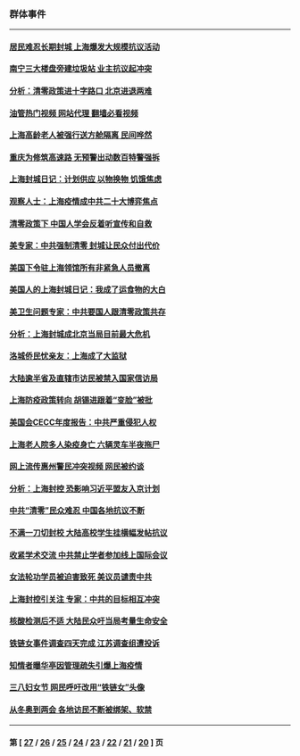 ### 群体事件
---
#### [居民难忍长期封城 上海爆发大规模抗议活动](../../pages/ncid279/n13724894.md?05161245) 
#### [南宁三大楼盘旁建垃圾站 业主抗议起冲突](../../pages/ncid279/n13723244.md?05161245) 
#### [分析：清零政策进十字路口 北京进退两难](../../pages/ncid279/n13722760.md?05161245) 
#### [油管热门视频 网站代理 翻墙必看视频](http://209.222.30.114:81/youtube.html?05161245)
#### [上海高龄老人被强行送方舱隔离 民间哗然](../../pages/ncid279/n13717318.md?05161245) 
#### [重庆为修筑高速路 无预警出动数百特警强拆](../../pages/ncid279/n13716893.md?05161245) 
#### [上海封城日记：计划供应 以物换物 饥饿焦虑](../../pages/ncid279/n13715646.md?05161245) 
#### [观察人士：上海疫情成中共二十大博弈焦点](../../pages/ncid279/n13713349.md?05161245) 
#### [清零政策下 中国人学会反着听宣传和自救](../../pages/ncid279/n13711002.md?05161245) 
#### [美专家：中共强制清零 封城让民众付出代价](../../pages/ncid279/n13709482.md?05161245) 
#### [美国下令驻上海领馆所有非紧急人员撤离](../../pages/ncid279/n13709373.md?05161245) 
#### [美国人的上海封城日记：我成了运食物的大白](../../pages/ncid279/n13707573.md?05161245) 
#### [美卫生问题专家：中共要国人跟清零政策共存](../../pages/ncid279/n13705925.md?05161245) 
#### [分析：上海封城成北京当局目前最大危机](../../pages/ncid279/n13702771.md?05161245) 
#### [洛城侨民忧亲友：上海成了大监狱](../../pages/ncid279/n13693937.md?05161245) 
#### [大陆逾半省及直辖市访民被禁入国家信访局](../../pages/ncid279/n13689201.md?05161245) 
#### [上海防疫政策转向 胡锡进跟着“变脸”被批](../../pages/ncid279/n13688098.md?05161245) 
#### [美国会CECC年度报告：中共严重侵犯人权](../../pages/ncid279/n13687784.md?05161245) 
#### [上海老人院多人染疫身亡 六辆灵车半夜拖尸](../../pages/ncid279/n13687060.md?05161245) 
#### [网上流传惠州警民冲突视频 网民被约谈](../../pages/ncid279/n13687562.md?05161245) 
#### [分析：上海封控 恐影响习近平盟友入京计划](../../pages/ncid279/n13686881.md?05161245) 
#### [中共“清零”民众难忍 中国各地抗议不断](../../pages/ncid279/n13685186.md?05161245) 
#### [不满一刀切封校 大陆高校学生挂横幅发帖抗议](../../pages/ncid279/n13683669.md?05161245) 
#### [收紧学术交流 中共禁止学者参加线上国际会议](../../pages/ncid279/n13684255.md?05161245) 
#### [女法轮功学员被迫害致死 美议员谴责中共](../../pages/ncid279/n13682069.md?05161245) 
#### [上海封控引关注 专家：中共的目标相互冲突](../../pages/ncid279/n13679402.md?05161245) 
#### [核酸检测后不适 大陆民众吁当局考量生命安全](../../pages/ncid279/n13674223.md?05161245) 
#### [铁链女事件调查四天完成 江苏调查组遭投诉](../../pages/ncid279/n13673940.md?05161245) 
#### [知情者曝华亭因管理疏失引爆上海疫情](../../pages/ncid279/n13642418.md?05161245) 
#### [三八妇女节 网民呼吁改用“铁链女”头像](../../pages/ncid279/n13629332.md?05161245) 
#### [从冬奥到两会 各地访民不断被绑架、软禁](../../pages/ncid279/n13623432.md?05161245) 

---
#### 第 [ [27](./27.md?05161245) / [26](./26.md?05161245) / [25](./25.md?05161245) / [24](./24.md?05161245) / [23](./23.md?05161245) / [22](./22.md?05161245) / [21](./21.md?05161245) / [20](./20.md?05161245) ] 页

